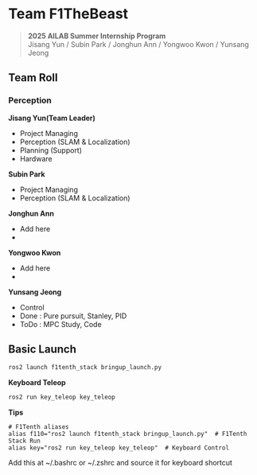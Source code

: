 # Team F1TheBeast
> **2025 AILAB Summer Internship Program**  
> Jisang Yun / Subin Park / Jonghun Ann / Yongwoo Kwon / Yunsang Jeong

## Team Roll
### Perception
**Jisang Yun(Team Leader)**
- Project Managing
- Perception (SLAM & Localization)
- Planning (Support)
- Hardware

**Subin Park**
- Project Managing
- Perception (SLAM & Localization)

**Jonghun Ann**
- Add here 
- 
**Yongwoo Kwon**
- Add here
- 
**Yunsang Jeong**
- Control
- Done : Pure pursuit, Stanley, PID
- ToDo : MPC Study, Code

## Basic Launch
```bash
ros2 launch f1tenth_stack bringup_launch.py
```
**Keyboard Teleop**
```bash
ros2 run key_teleop key_teleop  
```
**Tips**
```
# F1Tenth aliases 
alias f110="ros2 launch f1tenth_stack bringup_launch.py"  # F1Tenth Stack Run 
alias key="ros2 run key_teleop key_teleop"  # Keyboard Control
```
Add this at ~/.bashrc or ~/.zshrc and source it for keyboard shortcut
